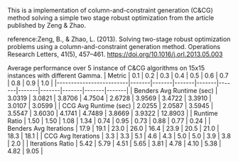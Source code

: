This is a implementation of column-and-constraint generation (C&CG) method solving a simple two stage robust optimization from the article published by Zeng & Zhao.

reference:Zeng, B., & Zhao, L. (2013). Solving two-stage robust optimization problems using a column-and-constraint generation method. Operations Research Letters, 41(5), 457–461. https://doi.org/10.1016/j.orl.2013.05.003

Average performance over 5 instance of C&CG algorithms on 15x15 instances with different Gamma.
| Metric                  | 0.1   | 0.2   | 0.3   | 0.4   | 0.5   | 0.6   | 0.7   | 0.8   | 0.9   | 1.0   |
|-------------------------|-------|-------|-------|-------|-------|-------|-------|-------|-------|-------|
| Benders Avg Runtime (sec)   | 3.0319 | 3.0821 | 3.8706 | 4.7504 | 2.6728 | 3.9569 | 3.4722 | 3.3910 | 3.0107 | 3.0599 |
| CCG Avg Runtime (sec)       | 2.0255 | 2.0587 | 3.5945 | 3.5547 | 3.6030 | 4.1741 | 4.7489 | 3.8669 | 3.9322 | 12.8903 |
| Runtime Ratio               | 1.50   | 1.50   | 1.08   | 1.34   | 0.74   | 0.95   | 0.73   | 0.88   | 0.77   | 0.24   |
| Benders Avg Iterations      | 17.9   | 19.1   | 23.0   | 26.0   | 16.4   | 23.9   | 20.5   | 21.0   | 18.3   | 18.1   |
| CCG Avg Iterations          | 3.3    | 3.3    | 5.1    | 4.6    | 4.3    | 5.0    | 5.0    | 3.9    | 3.8    | 2.0    |
| Iterations Ratio            | 5.42   | 5.79   | 4.51   | 5.65   | 3.81   | 4.78   | 4.10   | 5.38   | 4.82   | 9.05   |

